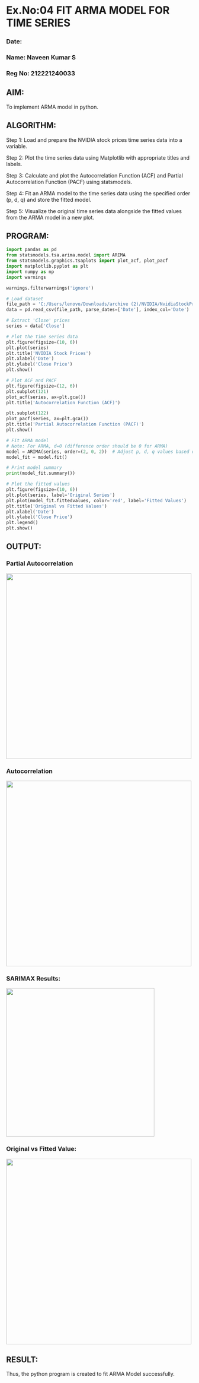 # Ex.No:04 FIT ARMA MODEL FOR TIME SERIES
### Date: 
### Name: Naveen Kumar S
### Reg No: 212221240033

## AIM:
To implement ARMA model in python.

## ALGORITHM:
Step 1: Load and prepare the NVIDIA stock prices time series data into a variable.

Step 2: Plot the time series data using Matplotlib with appropriate titles and labels.

Step 3: Calculate and plot the Autocorrelation Function (ACF) and Partial Autocorrelation Function (PACF) using statsmodels.

Step 4: Fit an ARMA model to the time series data using the specified order (p, d, q) and store the fitted model.

Step 5: Visualize the original time series data alongside the fitted values from the ARMA model in a new plot.

## PROGRAM:
```python
import pandas as pd
from statsmodels.tsa.arima.model import ARIMA
from statsmodels.graphics.tsaplots import plot_acf, plot_pacf
import matplotlib.pyplot as plt
import numpy as np
import warnings

warnings.filterwarnings('ignore')

# Load dataset
file_path = 'C:/Users/lenovo/Downloads/archive (2)/NVIDIA/NvidiaStockPrice.csv'  # Update with your actual file path
data = pd.read_csv(file_path, parse_dates=['Date'], index_col='Date')

# Extract 'Close' prices
series = data['Close']
```
```py
# Plot the time series data
plt.figure(figsize=(10, 6))
plt.plot(series)
plt.title('NVIDIA Stock Prices')
plt.xlabel('Date')
plt.ylabel('Close Price')
plt.show()
```
```py
# Plot ACF and PACF
plt.figure(figsize=(12, 6))
plt.subplot(121)
plot_acf(series, ax=plt.gca())
plt.title('Autocorrelation Function (ACF)')

plt.subplot(122)
plot_pacf(series, ax=plt.gca())
plt.title('Partial Autocorrelation Function (PACF)')
plt.show()
```
```py
# Fit ARMA model
# Note: For ARMA, d=0 (difference order should be 0 for ARMA)
model = ARIMA(series, order=(2, 0, 2))  # Adjust p, d, q values based on ACF and PACF plots
model_fit = model.fit()

# Print model summary
print(model_fit.summary())

# Plot the fitted values
plt.figure(figsize=(10, 6))
plt.plot(series, label='Original Series')
plt.plot(model_fit.fittedvalues, color='red', label='Fitted Values')
plt.title('Original vs Fitted Values')
plt.xlabel('Date')
plt.ylabel('Close Price')
plt.legend()
plt.show()
```


## OUTPUT:

### Partial Autocorrelation
<img src="https://github.com/user-attachments/assets/9801a160-399d-4209-96a7-a739d2625fcd" width ="500">

### Autocorrelation
<img src="https://github.com/user-attachments/assets/399c5815-335a-4fed-addb-2bd7c9697833" width ="500">

### SARIMAX Results:
<img src="https://github.com/user-attachments/assets/ba86c69c-9e5b-4014-aee9-62f1107a594a" width="400">

### Original vs Fitted Value:
<img src="https://github.com/user-attachments/assets/8589b6c2-0eee-4c8b-a232-a3bedf9d4526" width ="500">

## RESULT:
Thus, the python program is created to fit ARMA Model successfully.
